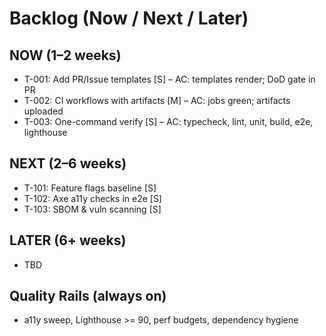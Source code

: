 # Backlog (Now / Next / Later)
## NOW (1–2 weeks)
- T-001: Add PR/Issue templates [S] – AC: templates render; DoD gate in PR
- T-002: CI workflows with artifacts [M] – AC: jobs green; artifacts uploaded
- T-003: One-command verify [S] – AC: typecheck, lint, unit, build, e2e, lighthouse

## NEXT (2–6 weeks)
- T-101: Feature flags baseline [S]
- T-102: Axe a11y checks in e2e [S]
- T-103: SBOM & vuln scanning [S]

## LATER (6+ weeks)
- TBD

## Quality Rails (always on)
- a11y sweep, Lighthouse >= 90, perf budgets, dependency hygiene
